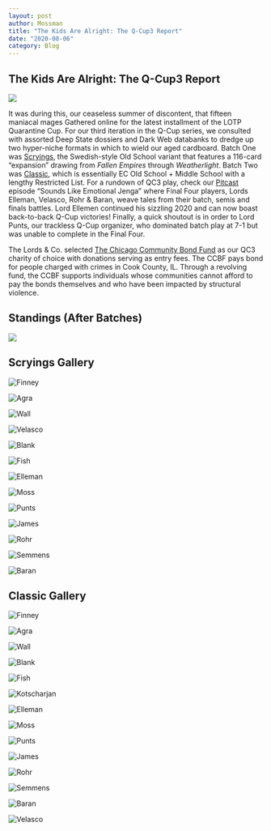 ```yaml
---
layout: post
author: Mossman
title: "The Kids Are Alright: The Q-Cup3 Report"
date: "2020-08-06"
category: Blog
---
```


## The Kids Are Alright: The Q-Cup3 Report

![](/assets/images/banners/vamp.jpg)

It was during this, our ceaseless summer of discontent, that fifteen maniacal mages Gathered online for the latest installment of the LOTP Quarantine Cup. For our third iteration in the Q-Cup series, we consulted with assorted Deep State dossiers and Dark Web databanks to dredge up two hyper-niche formats in which to wield our aged cardboard. Batch One was [Scryings](https://oldschool-mtg.blogspot.com/p/scryings.html), the Swedish-style Old School variant that features a 116-card “expansion” drawing from _Fallen Empires_ through _Weatherlight_. Batch Two was [Classic](https://www.eternalcentral.com/classicmagicrules/), which is essentially EC Old School + Middle School with a lengthy Restricted List. For a rundown of QC3 play, check our [Pitcast](https://lordsofthepit.com/2020/07/21/sounds-like-emoitonal-jenga/) episode “Sounds Like Emotional Jenga” where Final Four players, Lords Elleman, Velasco, Rohr & Baran, weave tales from their batch, semis and finals battles. Lord Ellemen continued his sizzling 2020 and can now boast back-to-back Q-Cup victories! Finally, a quick shoutout is in order to Lord Punts, our trackless Q-Cup organizer, who dominated batch play at 7-1 but was unable to complete in the Final Four.

The Lords & Co. selected [The Chicago Community Bond Fund](https://chicagobond.org/) as our QC3 charity of choice with donations serving as entry fees. The CCBF pays bond for people charged with crimes in Cook County, IL. Through a revolving fund, the CCBF supports individuals whose communities cannot afford to pay the bonds themselves and who have been impacted by structural violence.

## Standings (After Batches)

![](/assets/images/2020/QC3Standings.jpg)

## Scryings Gallery

![Finney](/assets/images/2020/AlanScry.jpg)

![Agra](/assets/images/2020/BobScry.jpg)

![Wall](/assets/images/2020/CamScry.jpeg)

![Velasco](/assets/images/2020/DavidScry.jpg)

![Blank](/assets/images/2020/IanSCryings.jpg)

![Fish](/assets/images/2020/JesseSCry.jpg)

![Elleman](/assets/images/2020/LorienEsper_Scryings.png)

![Moss](/assets/images/2020/MossScry.jpg)

![Punts](/assets/images/2020/PuntsScry.jpg)

![James](/assets/images/2020/RajahScry.jpg)

![Rohr](/assets/images/2020/RohrScry.jpg)

![Semmens](/assets/images/2020/ShaneScry.jpg)

![Baran](/assets/images/2020/TimScry.JPG)

## Classic Gallery

![Finney](/assets/images/2020/AlanClassic.jpg)

![Agra](/assets/images/2020/BobClassic.jpg)

![Wall](/assets/images/2020/CamClassic.jpg)

![Blank](/assets/images/2020/IanClassic.jpg)

![Fish](/assets/images/2020/JesseClassic.jpg)

![Kotscharjan](/assets/images/2020/LilGregClassic.jpg)

![Elleman](/assets/images/2020/LorienClassicTinker.png)

![Moss](/assets/images/2020/MossClassic.jpg)

![Punts](/assets/images/2020/PuntsClassic.jpg)

![James](/assets/images/2020/RajahClassic.jpg)

![Rohr](/assets/images/2020/RohrClassic.jpg)

![Semmens](/assets/images/2020/ShaneClassic.jpg)

![Baran](/assets/images/2020/TimClassic.JPG)

![Velasco](/assets/images/2020/DavidClassic.jpg)
